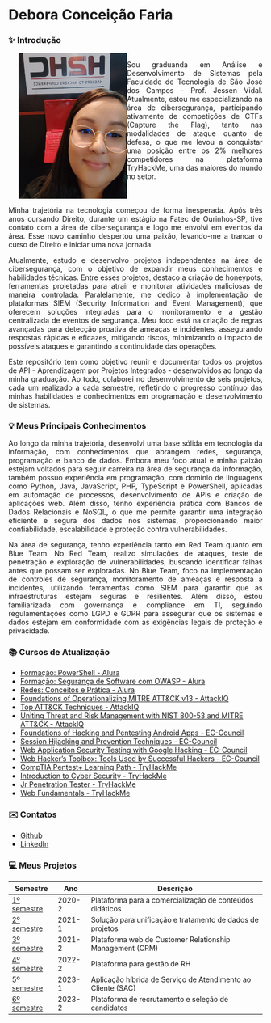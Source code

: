 # Debora Conceição Faria

### ✨ Introdução

<div style="display: flex; align-items: flex-start;">
  <img src="https://github.com/deborafaria01/TG-fatec/blob/main/H2HC%202023.jpeg" alt="H2HC 2023" width="215" align="right" style="margin-left: 20px;">
<p>

<p align="justify">
Sou graduanda em Análise e Desenvolvimento de Sistemas pela Faculdade de Tecnologia de São José dos Campos - Prof. Jessen Vidal. Atualmente, estou me especializando na área de 
cibersegurança, participando ativamente de competições de CTFs (Capture the Flag), tanto nas modalidades de ataque quanto de defesa, o que me levou a conquistar uma posição entre os 2% 
melhores competidores na plataforma TryHackMe, uma das maiores do mundo no setor.
</p>
</div>

<p align="justify">
Minha trajetória na tecnologia começou de forma inesperada. Após três anos cursando Direito, durante um estágio na Fatec de Ourinhos-SP, tive contato com a área de cibersegurança e logo me envolvi em eventos da área. Esse novo caminho despertou uma paixão, levando-me a trancar o curso de Direito e iniciar uma nova jornada.
</p>

<p align="justify">
Atualmente, estudo e desenvolvo projetos independentes na área de cibersegurança, com o objetivo de expandir meus conhecimentos e habilidades técnicas. Entre esses projetos, destaco a 
criação de honeypots, ferramentas projetadas para atrair e monitorar atividades maliciosas de maneira controlada. Paralelamente, me dedico à implementação de plataformas SIEM (Security 
Information and Event Management), que oferecem soluções integradas para o monitoramento e a gestão centralizada de eventos de segurança. Meu foco está na criação de regras avançadas 
para detecção proativa de ameaças e incidentes, assegurando respostas rápidas e eficazes, mitigando riscos, minimizando o impacto de possíveis ataques e garantindo a continuidade das 
operações.
</p>

<p align="justify">
Este repositório tem como objetivo reunir e documentar todos os projetos de API - Aprendizagem por Projetos Integrados - desenvolvidos ao longo da minha graduação. Ao todo, colaborei no 
desenvolvimento de seis projetos, cada um realizado a cada semestre, refletindo o progresso contínuo das minhas habilidades e conhecimentos em programação e desenvolvimento de sistemas.
</p>

### 💡 Meus Principais Conhecimentos

<p align="justify">
Ao longo da minha trajetória, desenvolvi uma base sólida em tecnologia da informação, com conhecimentos que abrangem redes, segurança, programação e banco de dados. Embora meu foco atual 
e minha paixão estejam voltados para seguir carreira na área de segurança da informação, também possuo experiência em programação, com domínio de linguagens como Python, Java, 
JavaScript, PHP, TypeScript e PowerShell, aplicadas em automação de processos, desenvolvimento de APIs e criação de aplicações web. Além disso, tenho experiência prática com Bancos de 
Dados Relacionais e NoSQL, o que me permite garantir uma integração eficiente e segura dos dados nos sistemas, proporcionando maior confiabilidade, escalabilidade e proteção contra 
vulnerabilidades.
</p>

<p align="justify">
Na área de segurança, tenho experiência tanto em Red Team quanto em Blue Team. No Red Team, realizo simulações de ataques, teste de penetração e exploração de vulnerabilidades, buscando 
identificar falhas antes que possam ser exploradas. No Blue Team, foco na implementação de controles de segurança, monitoramento de ameaças e resposta a incidentes, utilizando 
ferramentas como SIEM para garantir que as infraestruturas estejam seguras e resilientes. Além disso, estou familiarizada com governança e compliance em TI, seguindo regulamentações como 
LGPD e GDPR para assegurar que os sistemas e dados estejam em conformidade com as exigências legais de proteção e privacidade.
</p>

### 📚 Cursos de Atualização
* [Formação: PowerShell - Alura](https://cursos.alura.com.br/degree/certificate/7127f70f-06f7-420b-bc95-7ce0e125e000)
* [Formação: Segurança de Software com OWASP - Alura](https://cursos.alura.com.br/degree/certificate/264012b9-258b-416f-a3ae-44e08c454ce2)
* [Redes: Conceitos e Prática - Alura](https://cursos.alura.com.br/certificate/673b350b-62c8-4817-96f9-3f61b46ed2d1)
* [Foundations of Operationalizing MITRE ATT&CK v13 - AttackIQ](https://www.credly.com/badges/5ce2d091-dc06-4e5f-a5d0-6f2d0c64f4a4/linked_in_profile)
* [Top ATT&CK Techniques - AttackIQ](https://www.credly.com/badges/150fb8d1-872b-476f-b6d2-513c7fcc55dd/public_url)
* [Uniting Threat and Risk Management with NIST 800-53 and MITRE ATT&CK - AttackIQ](https://www.credly.com/badges/8ac97e28-e5bf-4eed-9420-7e2d276dfdeb/linked_in_profile)
* [Foundations of Hacking and Pentesting Android Apps - EC-Council](https://codered.eccouncil.org/certificate/00a3a61e-0f9d-4ca3-9700-dd9ded81aea5?logged=true)
* [Session Hijacking and Prevention Techniques - EC-Council](https://codered.eccouncil.org/certificate/716a7b98-4e37-4371-ab92-d381a3a22c80?logged=true)
* [Web Application Security Testing with Google Hacking - EC-Council](https://codered.eccouncil.org/certificate/3bba986d-5996-4da3-86ef-2b53b3670c4a?logged=true)
* [Web Hacker’s Toolbox: Tools Used by Successful Hackers - EC-Council](https://codered.eccouncil.org/certificate/108a2156-31f6-4d9a-bbc1-d0185ce30703?logged=true)
* [CompTIA Pentest+ Learning Path - TryHackMe](https://tryhackme-certificates.s3-eu-west-1.amazonaws.com/THM-WCNXUBW0BW.png)
* [Introduction to Cyber Security - TryHackMe](https://tryhackme-certificates.s3-eu-west-1.amazonaws.com/THM-LOXZCHF3SL.png)
* [Jr Penetration Tester - TryHackMe](https://tryhackme-certificates.s3-eu-west-1.amazonaws.com/THM-PVMLGSYPRL.png)
* [Web Fundamentals - TryHackMe](https://tryhackme-certificates.s3-eu-west-1.amazonaws.com/THM-BUNCZ1QQ7E.png)

### ✉️ Contatos

* [Github](https://github.com/deborafaria01)
* [LinkedIn](https://www.linkedin.com/in/debora-faria2109/)

### 💻 Meus Projetos

| Semestre                                               | Ano                                                      | Descrição                                                |
|--------------------------------------------------------|----------------------------------------------------------|----------------------------------------------------------|
| [1º semestre](https://github.com/deborafaria01/TG-fatec/tree/main/01-semestre) | 2020-2 | Plataforma para a comercialização de conteúdos didáticos |
| [2º semestre](https://github.com/deborafaria01/TG-fatec/tree/main/02-semestre) | 2021-1 | Solução para unificação e tratamento de dados de projetos |
| [3º semestre](https://github.com/deborafaria01/TG-fatec/tree/main/03-semestre) | 2021-2 | Plataforma web de Customer Relationship Management (CRM) |
| [4º semestre](https://github.com/deborafaria01/TG-fatec/tree/main/04-semestre) | 2022-2 | Plataforma para gestão de RH |
| [5º semestre](https://github.com/deborafaria01/TG-fatec/tree/main/05-semestre) | 2023-1 | Aplicação híbrida de Serviço de Atendimento ao Cliente (SAC) |
| [6º semestre](https://github.com/deborafaria01/TG-fatec/tree/main/06-semestre) | 2023-2 | Plataforma de recrutamento e seleção de candidatos | 








